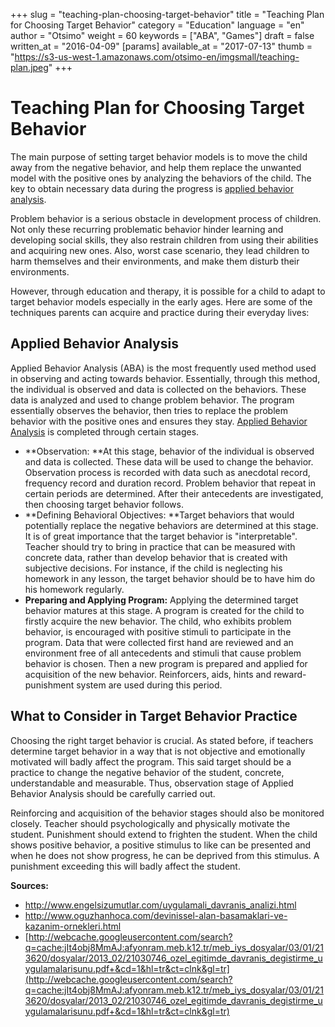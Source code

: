 +++
slug = "teaching-plan-choosing-target-behavior"
title = "Teaching Plan for Choosing Target Behavior"
category = "Education"
language = "en"
author = "Otsimo"
weight = 60
keywords = ["ABA", "Games"]
draft = false
written_at = "2016-04-09"
[params]
available_at = "2017-07-13"
thumb = "https://s3-us-west-1.amazonaws.com/otsimo-en/imgsmall/teaching-plan.jpeg"
+++

# Teaching Plan for Choosing Target Behavior

The main purpose of setting target behavior models is to move the child away from the negative behavior, and help them replace the unwanted model with the positive ones by analyzing the behaviors of the child. The key to obtain necessary data during the progress is [applied behavior analysis](/applied-behavior-analysis/).

Problem behavior is a serious obstacle in development process of children. Not only these recurring problematic behavior hinder learning and developing social skills, they also restrain children from using their abilities and acquiring new ones. Also, worst case scenario, they lead children to harm themselves and their environments, and make them disturb their environments.

However, through education and therapy, it is possible for a child to adapt to target behavior models especially in the early ages. Here are some of the techniques parents can acquire and practice during their everyday lives:

## Applied Behavior Analysis

Applied Behavior Analysis (ABA) is the most frequently used method used in observing and acting towards behavior. Essentially, through this method, the individual is observed and data is collected on the behaviors. These data is analyzed and used to change problem behavior. The program essentially observes the behavior, then tries to replace the problem behavior with the positive ones and ensures they stay. [Applied Behavior Analysis](/applied-behavior-analysis-aba/) is completed through certain stages.

  * **Observation: **At this stage, behavior of the individual is observed and data is collected. These data will be used to change the behavior. Observation process is recorded with data such as anecdotal record, frequency record and duration record. Problem behavior that repeat in certain periods are determined. After their antecedents are investigated, then choosing target behavior follows.
  * **Defining Behavioral Objectives: **Target behaviors that would potentially replace the negative behaviors are determined at this stage. It is of great importance that the target behavior is "interpretable". Teacher should try to bring in practice that can be measured with concrete data, rather than develop behavior that is created with subjective decisions. For instance, if the child is neglecting his homework in any lesson, the target behavior should be to have him do his homework regularly.
  * **Preparing and Applying Program:** Applying the determined target behavior matures at this stage. A program is created for the child to firstly acquire the new behavior. The child, who exhibits problem behavior, is encouraged with positive stimuli to participate in the program. Data that were collected first hand are reviewed and an environment free of all antecedents and stimuli that cause problem behavior is chosen. Then a new program is prepared and applied for acquisition of the new behavior. Reinforcers, aids, hints and reward-punishment system are used during this period.


## What to Consider in Target Behavior Practice

Choosing the right target behavior is crucial. As stated before, if teachers determine target behavior in a way that is not objective and emotionally motivated will badly affect the program. This said target should be a practice to change the negative behavior of the student, concrete, understandable and measurable. Thus, observation stage of Applied Behavior Analysis should be carefully carried out.

Reinforcing and acquisition of the behavior stages should also be monitored closely. Teacher should psychologically and physically motivate the student. Punishment should extend to frighten the student. When the child shows positive behavior, a positive stimulus to like can be presented and when he does not show progress, he can be deprived from this stimulus. A punishment exceeding this will badly affect the student.

**Sources:**

  * <http://www.engelsizumutlar.com/uygulamali_davranis_analizi.html>
  * <http://www.oguzhanhoca.com/devinissel-alan-basamaklari-ve-kazanim-ornekleri.html>
  * [http://webcache.googleusercontent.com/search?q=cache:jIt4obj8MmAJ:afyonram.meb.k12.tr/meb_iys_dosyalar/03/01/213620/dosyalar/2013_02/21030746_ozel_egitimde_davranis_degistirme_uygulamalarisunu.pdf+&cd=1&hl=tr&ct=clnk&gl=tr](http://webcache.googleusercontent.com/search?q=cache:jIt4obj8MmAJ:afyonram.meb.k12.tr/meb_iys_dosyalar/03/01/213620/dosyalar/2013_02/21030746_ozel_egitimde_davranis_degistirme_uygulamalarisunu.pdf+&cd=1&hl=tr&ct=clnk&gl=tr)
